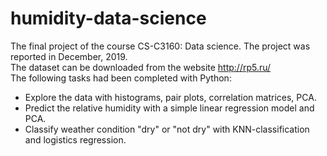 # humidity-data-science
The final project of the course CS-C3160: Data science. The project was reported in December, 2019.  
The dataset can be downloaded from the website http://rp5.ru/  
The following tasks had been completed with Python:  
- Explore the data with histograms, pair plots, correlation matrices, PCA.  
- Predict the relative humidity with a simple linear regression model and PCA.  
- Classify weather condition "dry" or "not dry" with KNN-classification and logistics regression.
